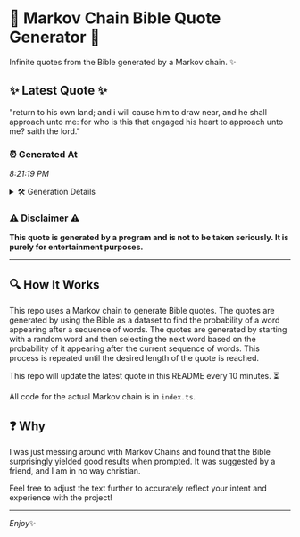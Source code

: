# 📖 Markov Chain Bible Quote Generator 📖

Infinite quotes from the Bible generated by a Markov chain. ✨

## ✨ Latest Quote ✨
"return to his own land; and i will cause him to draw near, and he shall approach unto me: for who is this that engaged his heart to approach unto me? saith the lord."

### ⏰ Generated At
*8:21:19 PM*

<details>
    <summary>🛠️ Generation Details</summary>
    <p>
        <strong>🌱 Seed:</strong> return<br>
        <strong>🔄 Iterations:</strong> 33<br>
        <strong>📜 Context History:</strong><br>[ return ]: to<br>[ return, to ]: his<br>[ return, to, his ]: own<br>[ return, to, his, own ]: land;<br>[ return, to, his, own, land; ]: and<br>[ return, to, his, own, land;, and ]: i<br>[ to, his, own, land;, and, i ]: will<br>[ his, own, land;, and, i, will ]: cause<br>[ own, land;, and, i, will, cause ]: him<br>[ land;, and, i, will, cause, him ]: to<br>[ and, i, will, cause, him, to ]: draw<br>[ i, will, cause, him, to, draw ]: near,<br>[ will, cause, him, to, draw, near, ]: and<br>[ cause, him, to, draw, near,, and ]: he<br>[ him, to, draw, near,, and, he ]: shall<br>[ to, draw, near,, and, he, shall ]: approach<br>[ draw, near,, and, he, shall, approach ]: unto<br>[ near,, and, he, shall, approach, unto ]: me:<br>[ and, he, shall, approach, unto, me: ]: for<br>[ he, shall, approach, unto, me:, for ]: who<br>[ shall, approach, unto, me:, for, who ]: is<br>[ approach, unto, me:, for, who, is ]: this<br>[ unto, me:, for, who, is, this ]: that<br>[ me:, for, who, is, this, that ]: engaged<br>[ for, who, is, this, that, engaged ]: his<br>[ who, is, this, that, engaged, his ]: heart<br>[ is, this, that, engaged, his, heart ]: to<br>[ this, that, engaged, his, heart, to ]: approach<br>[ that, engaged, his, heart, to, approach ]: unto<br>[ engaged, his, heart, to, approach, unto ]: me?<br>[ his, heart, to, approach, unto, me? ]: saith<br>[ heart, to, approach, unto, me?, saith ]: the<br>[ to, approach, unto, me?, saith, the ]: lord.<br>
    </p>
</details>

### ⚠️ Disclaimer ⚠️
**This quote is generated by a program and is not to be taken seriously. It is purely for entertainment purposes.**

---

## 🔍 How It Works

This repo uses a Markov chain to generate Bible quotes. The quotes are generated by using the Bible as a dataset to find the probability of a word appearing after a sequence of words. The quotes are generated by starting with a random word and then selecting the next word based on the probability of it appearing after the current sequence of words. This process is repeated until the desired length of the quote is reached.

This repo will update the latest quote in this README every 10 minutes. ⏳

All code for the actual Markov chain is in `index.ts`.

## ❓ Why

I was just messing around with Markov Chains and found that the Bible surprisingly yielded good results when prompted. 
It was suggested by a friend, and I am in no way christian.

Feel free to adjust the text further to accurately reflect your intent and experience with the project!

---

*Enjoy*✨
